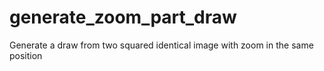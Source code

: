 # generate_zoom_part_draw
Generate a draw from two squared identical image with zoom in the same position
